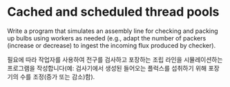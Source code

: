 # Cached and scheduled thread pools

Write a program that simulates an assembly line for checking and packing up bulbs using workers as needed (e.g., adapt the number of packers (increase or decrease) to ingest the incoming flux produced by checker).

필요에 따라 작업자를 사용하여 전구를 검사하고 포장하는 조립 라인을 시뮬레이션하는 프로그램을 작성합니다(예: 검사기에서 생성된 들어오는 플럭스를 섭취하기 위해 포장기의 수를 조정(증가 또는 감소)함).
